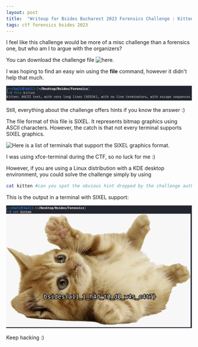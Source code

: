 ```yaml
---
layout: post
title:  "Writeup for Bsides Bucharest 2023 Forensics Challenge : Kitten"
tags: ctf forensics bsides 2023 
---
```


I feel like this challenge would be more of a misc challenge than a forensics one, but who am I to argue with the organizers?

You can download the challenge file ![here](/assets/files/kitten).


I was hoping to find an easy win using the __file__ command, however it didn't help that much.

<img src="/assets/images/file-kitten.png" alt="Screenshot containing the output of the file command on the input file">

Still, everything about the challenge offers hints if you know the answer :)

The file format of this file is SIXEL. It represents bitmap graphics using ASCII characters. However, the catch is that not every terminal supports SIXEL graphics.

![Here](https://www.arewesixelyet.com) is a list of terminals that support the SIXEL graphics format.

I was using xfce-terminal during the CTF, so no luck for me :)

However, if you are using a Linux distribution with a KDE desktop environment, you could solve the challenge simply by using 
```bash
cat kitten #can you spot the obvious hint dropped by the challenge author? :)
```

This is the output in a terminal with SIXEL support:

<img src="/assets/images/kitten.png" alt="Screenshot containing the flag">

Keep hacking :)
